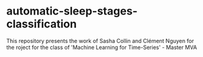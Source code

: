 # automatic-sleep-stages-classification

This repository presents the work of Sasha Collin and Clément Nguyen for the roject for the class of 'Machine Learning for Time-Series' - Master MVA
